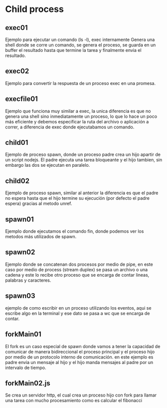 # Child process

## exec01

Ejemplo para ejecutar un comando (ls -l), exec internamente Genera una shell donde se corre un comando, se genera el proceso, se guarda en un buffer el resultado hasta que termine la tarea y finalmente envia el resultado.

## exec02

Ejemplo para convertir la respuesta de un proceso exec en una promesa.

## execfile01

Ejemplo que funciona muy similar a exec, la unica diferencia es que no genera una shell sino inmediatamente un proceso, lo que lo hace un poco más eficiente y debemos especificar la ruta del archivo o aplicación a correr, a diferencia de exec donde ejecutabamos un comando.

## child01

Ejemplo de proceso spawn, donde un proceso padre crea un hijo apartir de un script nodejs. El padre ejecuta una tarea bloqueante y el hijo tambien, sin embargo las dos se ejecutan en paralelo.

## child02

Ejemplo de proceso spawn, similar al anterior la diferencia es que el padre no espera hasta que el hijo termine su ejecución (por defecto el padre espera) gracias al metodo unref.

## spawn01

Ejemplo donde ejecutamos el comando fin, donde podemos ver los metodos más utilizados de spawn.

## spawn02

Ejemplo donde se concatenan dos procesos por medio de pipe, en este caso por medio de process (stream duplex) se pasa un archivo o una cadena y este lo recibe otro proceso que se encarga de contar lineas, palabras y caracteres.

## spawn03

ejemplo de como escribir en un proceso utilizando los eventos, aqui se escribe algo en la terminal y ese dato se pasa a wc que se encarga de contar.

## forkMain01

El fork es un caso especial de spawn donde vamos a tener la capacidad de comunicar de manera bidireccional el proceso principal y el proceso hijo por medio de un protocolo interno de comunicación.
en este ejemplo es padre envia un mensaje al hijo y el hijo manda mensajes al padre por un intervalo de tiempo.

## forkMain02.js

Se crea un servidor http, el cual crea un proceso hijo con fork para llamar una tarea con mucho procesamiento como es calcular el fibonacci





